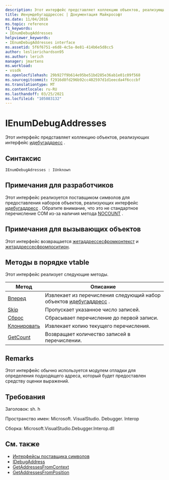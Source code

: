 ```yaml
---
description: Этот интерфейс представляет коллекцию объектов, реализующих интерфейс Идебугаддресс.
title: Иенумдебугаддрессес | Документация Майкрософт
ms.date: 11/04/2016
ms.topic: reference
f1_keywords:
- IEnumDebugAddresses
helpviewer_keywords:
- IEnumDebugAddresses interface
ms.assetid: 5f6f6751-e6d8-4c5a-8e81-414b6e5d8cc5
author: leslierichardson95
ms.author: lerich
manager: jmartens
ms.workload:
- vssdk
ms.openlocfilehash: 29b927f9b614e95be51bd285e36ab1e01c09f568
ms.sourcegitcommit: f2916d8fd296b92cc402597d1d1eecda4f6cccbf
ms.translationtype: MT
ms.contentlocale: ru-RU
ms.lasthandoff: 03/25/2021
ms.locfileid: "105083132"
---
```

# <a name="ienumdebugaddresses"></a>IEnumDebugAddresses
Этот интерфейс представляет коллекцию объектов, реализующих интерфейс [идебугаддресс](../../../extensibility/debugger/reference/idebugaddress.md) .

## <a name="syntax"></a>Синтаксис

```
IEnumDebugAdresses : IUnknown
```

## <a name="notes-for-implementers"></a>Примечания для разработчиков
 Этот интерфейс реализуется поставщиком символов для предоставления наборов объектов, реализующих интерфейс [идебугаддресс](../../../extensibility/debugger/reference/idebugaddress.md) . Обратите внимание, что это не стандартное перечисление COM из-за наличия метода [NOCOUNT](../../../extensibility/debugger/reference/ienumdebugaddresses-getcount.md) .

## <a name="notes-for-callers"></a>Примечания для вызывающих объектов
 Этот интерфейс возвращается [жетаддрессесфромконтекст](../../../extensibility/debugger/reference/idebugsymbolprovider-getaddressesfromcontext.md) и [жетаддрессесфромпоситион](../../../extensibility/debugger/reference/idebugsymbolprovider-getaddressesfromposition.md).

## <a name="methods-in-vtable-order"></a>Методы в порядке vtable
 Этот интерфейс реализует следующие методы.

|Метод|Описание|
|------------|-----------------|
|[Вперед](../../../extensibility/debugger/reference/ienumdebugaddresses-next.md)|Извлекает из перечисления следующий набор объектов [идебугаддресс](../../../extensibility/debugger/reference/idebugaddress.md) .|
|[Skip](../../../extensibility/debugger/reference/ienumdebugaddresses-skip.md)|Пропускает указанное число записей.|
|[Сброс](../../../extensibility/debugger/reference/ienumdebugaddresses-reset.md)|Сбрасывает перечисление до первой записи.|
|[Клонировать](../../../extensibility/debugger/reference/ienumdebugaddresses-clone.md)|Извлекает копию текущего перечисления.|
|[GetCount](../../../extensibility/debugger/reference/ienumdebugaddresses-getcount.md)|Возвращает количество записей в перечислении.|

## <a name="remarks"></a>Remarks
 Этот интерфейс обычно используется модулем отладки для определения подходящего адреса, который будет предоставлен средству оценки выражений.

## <a name="requirements"></a>Требования
 Заголовок: sh. h

 Пространство имен: Microsoft. VisualStudio. Debugger. Interop

 Сборка: Microsoft.VisualStudio.Debugger.Interop.dll

## <a name="see-also"></a>См. также
- [Интерфейсы поставщика символов](../../../extensibility/debugger/reference/symbol-provider-interfaces.md)
- [IDebugAddress](../../../extensibility/debugger/reference/idebugaddress.md)
- [GetAddressesFromContext](../../../extensibility/debugger/reference/idebugsymbolprovider-getaddressesfromcontext.md)
- [GetAddressesFromPosition](../../../extensibility/debugger/reference/idebugsymbolprovider-getaddressesfromposition.md)
